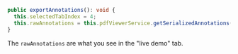 ```typescript
public exportAnnotations(): void {
  this.selectedTabIndex = 4;
  this.rawAnnotations = this.pdfViewerService.getSerializedAnnotations();
}
```
The `rawAnnotations` are what you see in the "live demo" tab.
